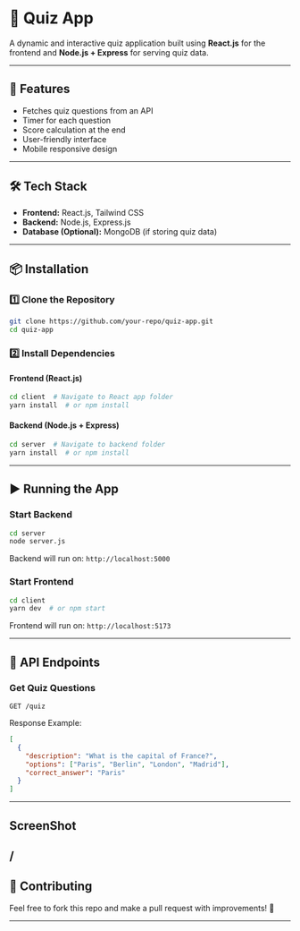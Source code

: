 # 🧠 Quiz App

A dynamic and interactive quiz application built using **React.js** for the frontend and **Node.js + Express** for serving quiz data.

---

## 🚀 Features
- Fetches quiz questions from an API
- Timer for each question
- Score calculation at the end
- User-friendly interface
- Mobile responsive design

---

## 🛠️ Tech Stack
- **Frontend:** React.js, Tailwind CSS
- **Backend:** Node.js, Express.js
- **Database (Optional):** MongoDB (if storing quiz data)

---

## 📦 Installation

### **1️⃣ Clone the Repository**
```sh
git clone https://github.com/your-repo/quiz-app.git
cd quiz-app
```

### **2️⃣ Install Dependencies**
#### **Frontend (React.js)**
```sh
cd client  # Navigate to React app folder
yarn install  # or npm install
```

#### **Backend (Node.js + Express)**
```sh
cd server  # Navigate to backend folder
yarn install  # or npm install
```

---

## ▶️ Running the App

### **Start Backend**
```sh
cd server
node server.js
```
Backend will run on: `http://localhost:5000`

### **Start Frontend**
```sh
cd client
yarn dev  # or npm start
```
Frontend will run on: `http://localhost:5173`

---

## 🔗 API Endpoints
### **Get Quiz Questions**
```http
GET /quiz
```
Response Example:
```json
[
  {
    "description": "What is the capital of France?",
    "options": ["Paris", "Berlin", "London", "Madrid"],
    "correct_answer": "Paris"
  }
]
```


---
## ScreenShot
/
---

## 🤝 Contributing
Feel free to fork this repo and make a pull request with improvements! 🎉

---


